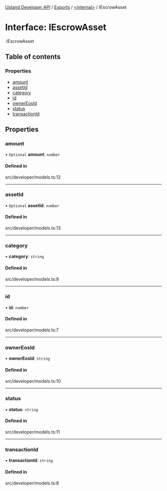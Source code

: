 [Upland Developer API](../README.md) / [Exports](../modules.md) / [<internal\>](../modules/internal_.md) / IEscrowAsset

# Interface: IEscrowAsset

[<internal>](../modules/internal_.md).IEscrowAsset

## Table of contents

### Properties

- [amount](internal_.IEscrowAsset.md#amount)
- [assetId](internal_.IEscrowAsset.md#assetid)
- [category](internal_.IEscrowAsset.md#category)
- [id](internal_.IEscrowAsset.md#id)
- [ownerEosId](internal_.IEscrowAsset.md#ownereosid)
- [status](internal_.IEscrowAsset.md#status)
- [transactionId](internal_.IEscrowAsset.md#transactionid)

## Properties

### amount

• `Optional` **amount**: `number`

#### Defined in

src/developer/models.ts:12

___

### assetId

• `Optional` **assetId**: `number`

#### Defined in

src/developer/models.ts:13

___

### category

• **category**: `string`

#### Defined in

src/developer/models.ts:9

___

### id

• **id**: `number`

#### Defined in

src/developer/models.ts:7

___

### ownerEosId

• **ownerEosId**: `string`

#### Defined in

src/developer/models.ts:10

___

### status

• **status**: `string`

#### Defined in

src/developer/models.ts:11

___

### transactionId

• **transactionId**: `string`

#### Defined in

src/developer/models.ts:8

